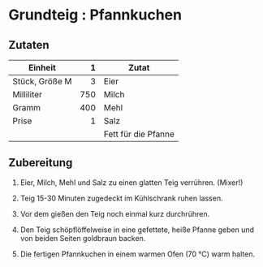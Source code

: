 # Grundteig : Pfannkuchen

## Zutaten

| Einheit        | 1   | Zutat               |
|----------------|----:|---------------------|
| Stück, Größe M | 3   | Eier                |
| Milliliter     | 750 | Milch               |
| Gramm          | 400 | Mehl                |
| Prise          | 1   | Salz                |
|                |     | Fett für die Pfanne |

## Zubereitung

1. Eier, Milch, Mehl und Salz zu einen glatten Teig verrühren. (Mixer!)

2. Teig 15-30 Minuten zugedeckt im Kühlschrank ruhen lassen.

3. Vor dem gießen den Teig noch einmal kurz durchrühren.

4. Den Teig schöpflöffelweise in eine gefettete, heiße Pfanne geben und von
   beiden Seiten goldbraun backen.

5. Die fertigen Pfannkuchen in einem warmen Ofen (70 °C) warm halten.
